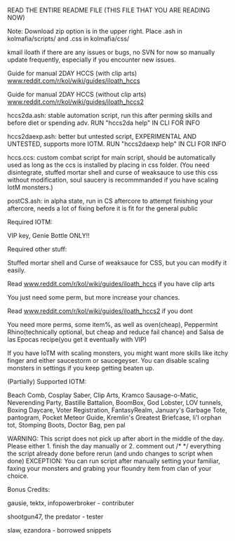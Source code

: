 READ THE ENTIRE README FILE (THIS FILE THAT YOU ARE READING NOW)

Note: Download zip option is in the upper right. Place .ash in kolmafia/scripts/ and .css in kolmafia/css/  

kmail iloath if there are any issues or bugs, no SVN for now so manually update frequently, especially if you encounter new issues.

Guide for manual 2DAY HCCS (with clip arts)
www.reddit.com/r/kol/wiki/guides/iloath_hccs

Guide for manual 2DAY HCCS (without clip arts)
www.reddit.com/r/kol/wiki/guides/iloath_hccs2

hccs2da.ash: stable automation script, run this after perming skills and before diet or spending adv. RUN "hccs2da help" IN CLI FOR INFO

hccs2daexp.ash: better but untested script, EXPERIMENTAL AND UNTESTED, supports more IOTM. RUN "hccs2daexp help" IN CLI FOR INFO

hccs.ccs: custom combat script for main script, should be automatically used as long as the ccs is installed by placing in css folder.
(You need disintegrate, stuffed mortar shell and curse of weaksauce to use this css without modification, soul saucery is recommmanded if you have scaling IotM monsters.)

postCS.ash: in alpha state, run in CS aftercore to attempt finishing your aftercore, needs a lot of fixing before it is fit for the general public

Required IOTM: 

VIP key, Genie Bottle ONLY!!

Required other stuff: 

Stuffed mortar shell and Curse of weaksauce for CSS, but you can modify it easily. 

Read www.reddit.com/r/kol/wiki/guides/iloath_hccs if you have clip arts

You just need some perm, but more increase your chances.

Read www.reddit.com/r/kol/wiki/guides/iloath_hccs2 if you dont

You need more perms, some item%, as well as oven(cheap), Peppermint Rhino(technically optional, but cheap and reduce fail chance) and Salsa de las Epocas recipe(you get it eventually with VIP)

If you have IoTM with scaling monsters, you might want more skills like itchy finger and either saucestorm or saucegeyser. You can disable scaling monsters in settings if you keep getting beaten up.

(Partially) Supported IOTM:

Beach Comb, Cosplay Saber, Clip Arts, Kramco Sausage-o-Matic, Neverending Party, Bastille Battalion, BoomBox, God Lobster, LOV tunnels, Boxing Daycare, Voter Registration, FantasyRealm, January's Garbage Tote, pantogram, Pocket Meteor Guide, Kremlin's Greatest Briefcase, li'l orphan tot, Stomping Boots, Doctor Bag, pen pal

WARNING: This script does not pick up after abort in the middle of the day. Please either 1. finish the day manually or 2. comment out /* */ everything the script already done before rerun (and undo changes to script when done)
EXCEPTION: You can run script after manually setting your familiar, faxing your monsters and grabing your floundry item from clan of your choice.



Bonus Credits:

gausie, tektx, infopowerbroker - contributer

shootgun47, the predator - tester

slaw, ezandora - borrowed snippets
